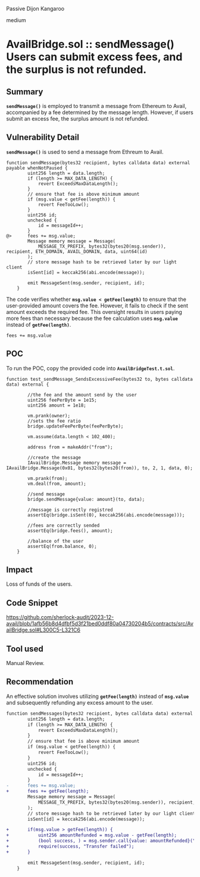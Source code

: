 Passive Dijon Kangaroo

medium

# AvailBridge.sol :: sendMessage() Users can submit excess fees, and the surplus is not refunded.

## Summary
**`sendMessage()`** is employed to transmit a message from Ethereum to Avail, accompanied by a fee determined by the message length. However, if users submit an excess fee, the surplus amount is not refunded.
## Vulnerability Detail
**`sendMessage()`** is used to send a message from Ethreum to Avail.
```Solidity
function sendMessage(bytes32 recipient, bytes calldata data) external payable whenNotPaused {
        uint256 length = data.length;
        if (length >= MAX_DATA_LENGTH) {
            revert ExceedsMaxDataLength();
        }
        // ensure that fee is above minimum amount
        if (msg.value < getFee(length)) {
            revert FeeTooLow();
        }
        uint256 id;
        unchecked {
            id = messageId++;
        }
@>      fees += msg.value;
        Message memory message = Message(
            MESSAGE_TX_PREFIX, bytes32(bytes20(msg.sender)), recipient, ETH_DOMAIN, AVAIL_DOMAIN, data, uint64(id)
        );
        // store message hash to be retrieved later by our light client
        isSent[id] = keccak256(abi.encode(message));

        emit MessageSent(msg.sender, recipient, id);
    }
```
The code verifies whether **`msg.value < getFee(length)`** to ensure that the user-provided amount covers the fee. However, it fails to check if the sent amount exceeds the required fee. This oversight results in users paying more fees than necessary because the fee calculation uses **`msg.value`** instead of **`getFee(length)`**.
```Solidity
fees += msg.value
```
## POC
To run the POC, copy the provided code into **`AvailBridgeTest.t.sol`**.
```Solidity
function test_sendMessage_SendsExcessiveFee(bytes32 to, bytes calldata data) external {

        //the fee and the amount send by the user
        uint256 feePerByte = 1e15;
        uint256 amount = 1e18;

        vm.prank(owner);
        //sets the fee ratio
        bridge.updateFeePerByte(feePerByte);

        vm.assume(data.length < 102_400);
        
        address from = makeAddr("from");

        //create the message
        IAvailBridge.Message memory message = IAvailBridge.Message(0x01, bytes32(bytes20(from)), to, 2, 1, data, 0);

        vm.prank(from);
        vm.deal(from, amount);

        //send message
        bridge.sendMessage{value: amount}(to, data);

        //message is correctly registred
        assertEq(bridge.isSent(0), keccak256(abi.encode(message)));

        //fees are correctly sended
        assertEq(bridge.fees(), amount);

        //balance of the user
        assertEq(from.balance, 0);
    }
```
## Impact
Loss of funds of the users.
## Code Snippet
https://github.com/sherlock-audit/2023-12-avail/blob/1afb56b8d4dfbf5d3f21bed0ddf80a04730204b5/contracts/src/AvailBridge.sol#L300C5-L321C6
## Tool used
Manual Review.
## Recommendation
An effective solution involves utilizing **`getFee(length)`** instead of **`msg.value`** and subsequently refunding any excess amount to the user.
```diff
function sendMessages(bytes32 recipient, bytes calldata data) external payable whenNotPaused {
        uint256 length = data.length;
        if (length >= MAX_DATA_LENGTH) {
            revert ExceedsMaxDataLength();
        }
        // ensure that fee is above minimum amount
        if (msg.value < getFee(length)) {
            revert FeeTooLow();
        }
        uint256 id;
        unchecked {
            id = messageId++;
        }
-       fees += msg.value;
+       fees += getFee(length);
        Message memory message = Message(
            MESSAGE_TX_PREFIX, bytes32(bytes20(msg.sender)), recipient, ETH_DOMAIN, AVAIL_DOMAIN, data, uint64(id)
        );
        // store message hash to be retrieved later by our light client
        isSent[id] = keccak256(abi.encode(message));

+       if(msg.value > getFee(length)) {
+           uint256 amountRefunded = msg.value - getFee(length);
+           (bool success, ) = msg.sender.call{value: amountRefunded}("");
+           require(success, "Transfer failed");
+       }

        emit MessageSent(msg.sender, recipient, id);
    }
```